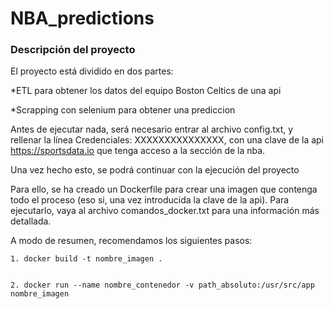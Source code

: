 # NBA_predictions

### Descripción del proyecto

El proyecto está dividido en dos partes:

*ETL para obtener los datos del equipo Boston Celtics de una api

*Scrapping con selenium para obtener una prediccion


Antes de ejecutar nada, será necesario entrar al archivo config.txt, y rellenar la línea
Credenciales: XXXXXXXXXXXXXXX, con una clave de la api https://sportsdata.io que tenga acceso
a la sección de la nba.


Una vez hecho esto, se podrá continuar con la ejecución del proyecto


Para ello, se ha creado un Dockerfile para crear una imagen que contenga todo el proceso (eso si, una vez introducida la clave de la api).
Para ejecutarlo, vaya al archivo comandos_docker.txt para una información más detallada.


A modo de resumen, recomendamos los siguientes pasos:


    1. docker build -t nombre_imagen .


    2. docker run --name nombre_contenedor -v path_absoluto:/usr/src/app nombre_imagen
